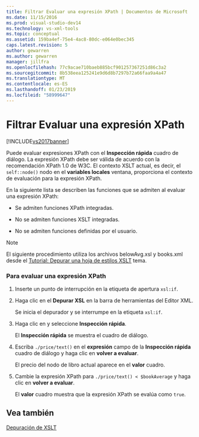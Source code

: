 ```yaml
---
title: Filtrar Evaluar una expresión XPath | Documentos de Microsoft
ms.date: 11/15/2016
ms.prod: visual-studio-dev14
ms.technology: vs-xml-tools
ms.topic: conceptual
ms.assetid: 159ba4ef-75e4-4ac8-80dc-e064e0bec345
caps.latest.revision: 5
author: gewarren
ms.author: gewarren
manager: jillfra
ms.openlocfilehash: 77c9acae710baeb885bcf901257367251d86c3a2
ms.sourcegitcommit: 8b538eea125241e9d6d8b7297b72a66faa9a4a47
ms.translationtype: MT
ms.contentlocale: es-ES
ms.lasthandoff: 01/23/2019
ms.locfileid: "58999647"
---
```

# <a name="how-to-evaluate-an-xpath-expression"></a>Filtrar Evaluar una expresión XPath
[!INCLUDE[vs2017banner](../includes/vs2017banner.md)]

Puede evaluar expresiones XPath con el **Inspección rápida** cuadro de diálogo. La expresión XPath debe ser válida de acuerdo con la recomendación XPath 1.0 de W3C. El contexto XSLT actual, es decir, el `self::node()` nodo en el **variables locales** ventana, proporciona el contexto de evaluación para la expresión XPath.  
  
 En la siguiente lista se describen las funciones que se admiten al evaluar una expresión XPath:  
  
-   Se admiten funciones XPath integradas.  
  
-   No se admiten funciones XSLT integradas.  
  
-   No se admiten funciones definidas por el usuario.  
  
> [!NOTE]
>  El siguiente procedimiento utiliza los archivos belowAvg.xsl y books.xml desde el [Tutorial: Depurar una hoja de estilos XSLT](../xml-tools/walkthrough-debug-an-xslt-style-sheet.md) tema.  
  
### <a name="to-evaluate-an-xpath-expression"></a>Para evaluar una expresión XPath  
  
1.  Inserte un punto de interrupción en la etiqueta de apertura `xsl:if`.  
  
2.  Haga clic en el **Depurar XSL** en la barra de herramientas del Editor XML.  
  
     Se inicia el depurador y se interrumpe en la etiqueta `xsl:if`.  
  
3.  Haga clic en y seleccione **Inspección rápida**.  
  
     El **Inspección rápida** se muestra el cuadro de diálogo.  
  
4.  Escriba `./price/text()` en el **expresión** campo de la **Inspección rápida** cuadro de diálogo y haga clic en **volver a evaluar**.  
  
     El precio del nodo de libro actual aparece en el **valor** cuadro.  
  
5.  Cambie la expresión XPath para `./price/text() < $bookAverage` y haga clic en **volver a evaluar**.  
  
     El **valor** cuadro muestra que la expresión XPath se evalúa como `true`.  
  
## <a name="see-also"></a>Vea también  
 [Depuración de XSLT](../xml-tools/debugging-xslt.md)
